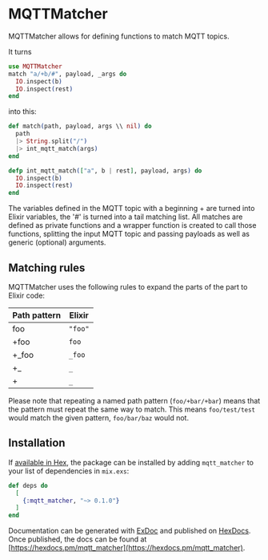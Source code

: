 # MQTTMatcher

MQTTMatcher allows for defining functions to match MQTT topics.

It turns

```elixir
use MQTTMatcher
match "a/+b/#", payload, _args do
  IO.inspect(b)
  IO.inspect(rest)
end
```

into this:

```elixir
def match(path, payload, args \\ nil) do
  path
  |> String.split("/")
  |> int_mqtt_match(args)
end

defp int_mqtt_match(["a", b | rest], payload, args) do
  IO.inspect(b)
  IO.inspect(rest)
end
```

The variables defined in the MQTT topic with a beginning + are turned into Elixir variables,
the '#' is turned into a tail matching list. All matches are defined as private functions and a wrapper function
is created to call those functions, splitting the input MQTT topic and passing payloads as well as generic (optional) arguments.

## Matching rules
MQTTMatcher uses the following rules to expand the parts of the part to Elixir code:

| Path pattern | Elixir |
| --- | --- |
| foo| `"foo"`|
| +foo | `foo`|
| +_foo| `_foo`|
| +_ | `_` |
| + | `_` |

  Please note that repeating a named path pattern (`foo/+bar/+bar`) means that the pattern must repeat the same way to match. This means `foo/test/test` would match the given pattern, `foo/bar/baz` would not.


## Installation

If [available in Hex](https://hex.pm/docs/publish), the package can be installed
by adding `mqtt_matcher` to your list of dependencies in `mix.exs`:

```elixir
def deps do
  [
    {:mqtt_matcher, "~> 0.1.0"}
  ]
end
```

Documentation can be generated with [ExDoc](https://github.com/elixir-lang/ex_doc)
and published on [HexDocs](https://hexdocs.pm). Once published, the docs can
be found at [https://hexdocs.pm/mqtt_matcher](https://hexdocs.pm/mqtt_matcher).
